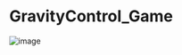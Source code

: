 # GravityControl_Game

![image](https://user-images.githubusercontent.com/43156054/188262825-f956e1cd-e7d5-49b0-90e1-b5cf2d408cc9.png)
